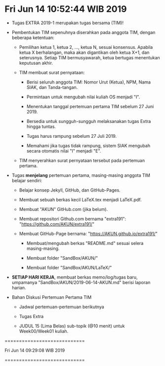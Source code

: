 ---
---

Fri Jun 14 10:52:44 WIB 2019
============================

* Tugas EXTRA 2019-1 merupakan tugas bersama (TIM)!

* Pembentukan TIM sepenuhnya diserahkan pada anggota TIM, dengan beberapa ketentuan:

  * Pemilihan ketua 1, ketua 2, ..., ketua N, sesuai konsensus. 
    Apabila ketua X berhalangan, maka akan digantikan oleh ketua X+1, dan seterusnya. 
    Setiap TIM bermusyawarah, ketua bertugas menentukan keputusan akhir.

  * TIM membuat surat pernyataan:

    * Berisi seluruh anggota TIM: Nomor Urut (Ketua), NPM, Nama SIAK, dan Tanda-tangan.
  
    * Permintaan untuk mengubah nilai kuliah OS menjadi "I".

    * Menentukan tanggal pertemuan pertama TIM sebelum 27 Juni 2019.

    * Bersedia untuk sungguh-sungguh melaksanakan tugas Extra hingga tuntas.

    * Tugas harus rampung sebelum 27 Juli 2019.

    * Memahami jika tugas tidak rampung, sistem SIAK mengubah secara otomatis nilai "I" menjadi "E".

  * TIM menyerahkan surat pernyataan tersebut pada pertemuan pertama.

* Tugas **menjelang** pertemuan pertama, masing-masing anggota TIM belajar sendiri:

  * Belajar konsep Jekyll, GitHub, dan GitHub-Pages.

  * Membuat sebuah berkas kecil LaTeX.tex menjadi LaTeX.pdf.

  * Membuat "AKUN" GitHub.com (jika belum).

  * Membuat repositori Github.com bernama "extra191": "https://github.com/AKUN/extra191/"

  * Membuat GitHub-Page bernama:  "https://AKUN.github.io/extra191/"

    * Membuat/mengubah berkas "README.md" sesuai selera masing-masing.

    * Membuat folder "SandBox/AKUN/"

    * Membuat folder "SandBox/AKUN/LaTeX/"

 * **SETIAP HARI KERJA**, membuat berkas memo/log/tugas baru, umpamanya "SandBox/AKUN/2019-06-14-AKUN.md" berisi laporan harian.

* Bahan Diskusi Pertemuan Pertama TIM

  * Jadwal pertemuan-pertemuan berikutnya

  * Tugas Extra

  * JUDUL 15 (Lima Belas) sub-topik (@10 menit) untuk Week00/Week01 kuliah.


============================

Fri Jun 14 09:29:08 WIB 2019

============================

